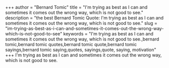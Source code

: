 +++
author = "Bernard Tomic"
title = "I'm trying as best as I can and sometimes it comes out the wrong way, which is not good to see."
description = "the best Bernard Tomic Quote: I'm trying as best as I can and sometimes it comes out the wrong way, which is not good to see."
slug = "im-trying-as-best-as-i-can-and-sometimes-it-comes-out-the-wrong-way-which-is-not-good-to-see"
keywords = "I'm trying as best as I can and sometimes it comes out the wrong way, which is not good to see.,bernard tomic,bernard tomic quotes,bernard tomic quote,bernard tomic sayings,bernard tomic saying,quotes, sayings,quote, saying, motivation"
+++
I'm trying as best as I can and sometimes it comes out the wrong way, which is not good to see.
